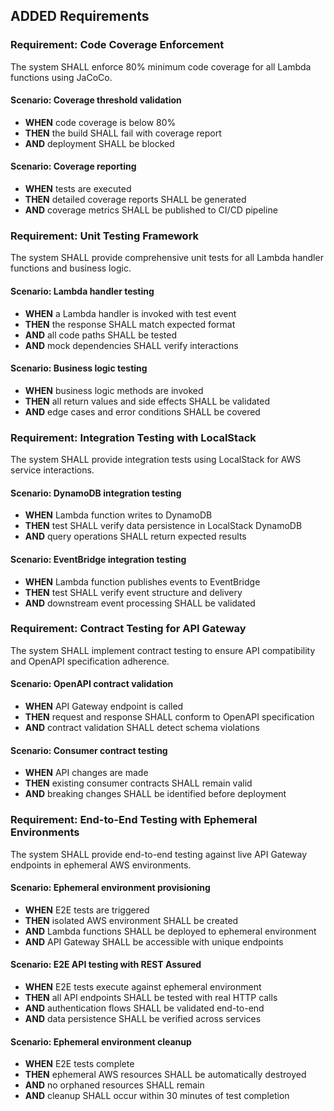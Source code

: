 ## ADDED Requirements

### Requirement: Code Coverage Enforcement
The system SHALL enforce 80% minimum code coverage for all Lambda functions using JaCoCo.

#### Scenario: Coverage threshold validation
- **WHEN** code coverage is below 80%
- **THEN** the build SHALL fail with coverage report
- **AND** deployment SHALL be blocked

#### Scenario: Coverage reporting
- **WHEN** tests are executed
- **THEN** detailed coverage reports SHALL be generated
- **AND** coverage metrics SHALL be published to CI/CD pipeline

### Requirement: Unit Testing Framework
The system SHALL provide comprehensive unit tests for all Lambda handler functions and business logic.

#### Scenario: Lambda handler testing
- **WHEN** a Lambda handler is invoked with test event
- **THEN** the response SHALL match expected format
- **AND** all code paths SHALL be tested
- **AND** mock dependencies SHALL verify interactions

#### Scenario: Business logic testing
- **WHEN** business logic methods are invoked
- **THEN** all return values and side effects SHALL be validated
- **AND** edge cases and error conditions SHALL be covered

### Requirement: Integration Testing with LocalStack
The system SHALL provide integration tests using LocalStack for AWS service interactions.

#### Scenario: DynamoDB integration testing
- **WHEN** Lambda function writes to DynamoDB
- **THEN** test SHALL verify data persistence in LocalStack DynamoDB
- **AND** query operations SHALL return expected results

#### Scenario: EventBridge integration testing
- **WHEN** Lambda function publishes events to EventBridge
- **THEN** test SHALL verify event structure and delivery
- **AND** downstream event processing SHALL be validated

### Requirement: Contract Testing for API Gateway
The system SHALL implement contract testing to ensure API compatibility and OpenAPI specification adherence.

#### Scenario: OpenAPI contract validation
- **WHEN** API Gateway endpoint is called
- **THEN** request and response SHALL conform to OpenAPI specification
- **AND** contract validation SHALL detect schema violations

#### Scenario: Consumer contract testing
- **WHEN** API changes are made
- **THEN** existing consumer contracts SHALL remain valid
- **AND** breaking changes SHALL be identified before deployment

### Requirement: End-to-End Testing with Ephemeral Environments
The system SHALL provide end-to-end testing against live API Gateway endpoints in ephemeral AWS environments.

#### Scenario: Ephemeral environment provisioning
- **WHEN** E2E tests are triggered
- **THEN** isolated AWS environment SHALL be created
- **AND** Lambda functions SHALL be deployed to ephemeral environment
- **AND** API Gateway SHALL be accessible with unique endpoints

#### Scenario: E2E API testing with REST Assured
- **WHEN** E2E tests execute against ephemeral environment
- **THEN** all API endpoints SHALL be tested with real HTTP calls
- **AND** authentication flows SHALL be validated end-to-end
- **AND** data persistence SHALL be verified across services

#### Scenario: Ephemeral environment cleanup
- **WHEN** E2E tests complete
- **THEN** ephemeral AWS resources SHALL be automatically destroyed
- **AND** no orphaned resources SHALL remain
- **AND** cleanup SHALL occur within 30 minutes of test completion